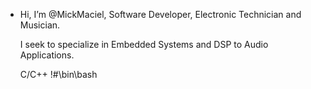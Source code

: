 -  Hi, I’m @MickMaciel,
   Software Developer, Electronic Technician and Musician.
   
   I seek to specialize in Embedded Systems and DSP to Audio Applications.
  
   C/C++
   !#\bin\bash
  



<!---
MickMaciel/MickMaciel is a ✨ special ✨ repository because its `README.md` (this file) appears on your GitHub profile.
You can click the Preview link to take a look at your changes.
--->
